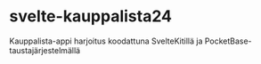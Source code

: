 # svelte-kauppalista24
Kauppalista-appi harjoitus koodattuna SvelteKitillä ja PocketBase-taustajärjestelmällä
